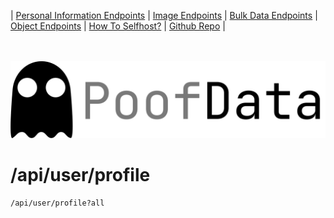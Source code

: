 | [Personal Information Endpoints](./Personal.md)  | [Image Endpoints](./Images.md)  | [Bulk Data Endpoints](./Bulk.md) | [Object Endpoints](./Objekt.md)  | [How To Selfhost?](./selfhost.md) | [Github Repo](https://github.com/imkowalski/PoofData) |<br><br><br>

![img](./img/PoofData.png)

# /api/user/profile
````
/api/user/profile?all
````